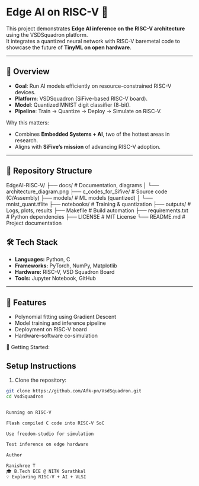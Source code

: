 # Edge AI on RISC-V 🚀

This project demonstrates **Edge AI inference on the RISC-V architecture** using the VSDSquadron platform.  
It integrates a quantized neural network with RISC-V baremetal code to showcase the future of **TinyML on open hardware**.  

---

## 📌 Overview

- **Goal**: Run AI models efficiently on resource-constrained RISC-V devices.  
- **Platform**: VSDSquadron (SiFive-based RISC-V board).  
- **Model**: Quantized MNIST digit classifier (8-bit).  
- **Pipeline**: Train → Quantize → Deploy → Simulate on RISC-V.  

Why this matters:  
- Combines **Embedded Systems + AI**, two of the hottest areas in research.  
- Aligns with **SiFive’s mission** of advancing RISC-V adoption.  

---


## 📂 Repository Structure

EdgeAI-RISC-V/
├── docs/ # Documentation, diagrams
│ └── architecture_diagram.png
├── c_codes_for_Sifive/ # Source code (C/Assembly)
├── models/ # ML models (quantized)
│ └── mnist_quant.tflite
├── notebooks/ # Training & quantization
├── outputs/ # Logs, plots, results
├── Makefile # Build automation
├── requirements.txt # Python dependencies
├── LICENSE # MIT License
└── README.md # Project documentation


## 🛠️ Tech Stack
- **Languages:** Python, C  
- **Frameworks:** PyTorch, NumPy, Matplotlib  
- **Hardware:** RISC-V, VSD Squadron Board  
- **Tools:** Jupyter Notebook, GitHub  

---

## 🚀 Features
- Polynomial fitting using Gradient Descent  
- Model training and inference pipeline  
- Deployment on RISC-V board  
- Hardware–software co-simulation  

🚀 Getting Started:
## Setup Instructions

1. Clone the repository:

```bash
git clone https://github.com/Afk-pn/VsdSquadron.git
cd VsdSquadron


Running on RISC-V

Flash compiled C code into RISC-V SoC

Use freedom-studio for simulation

Test inference on edge hardware

Author

Ranishree T
🎓 B.Tech ECE @ NITK Surathkal
💡 Exploring RISC-V + AI + VLSI
